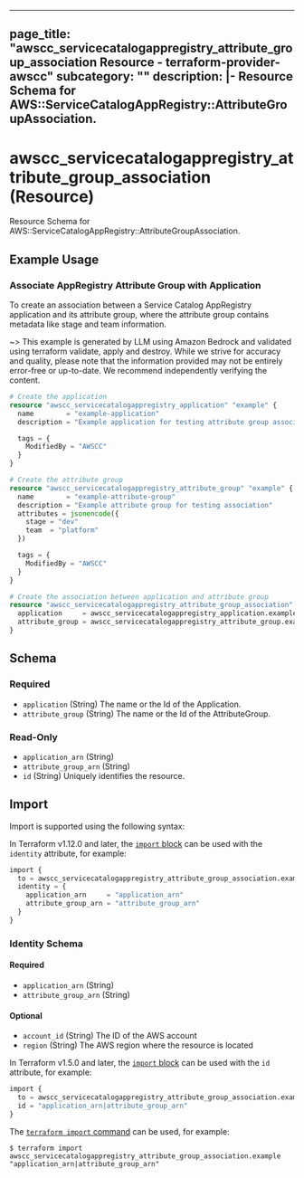 
---
page_title: "awscc_servicecatalogappregistry_attribute_group_association Resource - terraform-provider-awscc"
subcategory: ""
description: |-
  Resource Schema for AWS::ServiceCatalogAppRegistry::AttributeGroupAssociation.
---

# awscc_servicecatalogappregistry_attribute_group_association (Resource)

Resource Schema for AWS::ServiceCatalogAppRegistry::AttributeGroupAssociation.

## Example Usage

### Associate AppRegistry Attribute Group with Application

To create an association between a Service Catalog AppRegistry application and its attribute group, where the attribute group contains metadata like stage and team information.

~> This example is generated by LLM using Amazon Bedrock and validated using terraform validate, apply and destroy. While we strive for accuracy and quality, please note that the information provided may not be entirely error-free or up-to-date. We recommend independently verifying the content.

```terraform
# Create the application
resource "awscc_servicecatalogappregistry_application" "example" {
  name        = "example-application"
  description = "Example application for testing attribute group association"

  tags = {
    ModifiedBy = "AWSCC"
  }
}

# Create the attribute group
resource "awscc_servicecatalogappregistry_attribute_group" "example" {
  name        = "example-attribute-group"
  description = "Example attribute group for testing association"
  attributes = jsonencode({
    stage = "dev"
    team  = "platform"
  })

  tags = {
    ModifiedBy = "AWSCC"
  }
}

# Create the association between application and attribute group
resource "awscc_servicecatalogappregistry_attribute_group_association" "example" {
  application     = awscc_servicecatalogappregistry_application.example.id
  attribute_group = awscc_servicecatalogappregistry_attribute_group.example.id
}
```

<!-- schema generated by tfplugindocs -->
## Schema

### Required

- `application` (String) The name or the Id of the Application.
- `attribute_group` (String) The name or the Id of the AttributeGroup.

### Read-Only

- `application_arn` (String)
- `attribute_group_arn` (String)
- `id` (String) Uniquely identifies the resource.

## Import

Import is supported using the following syntax:

In Terraform v1.12.0 and later, the [`import` block](https://developer.hashicorp.com/terraform/language/import) can be used with the `identity` attribute, for example:

```terraform
import {
  to = awscc_servicecatalogappregistry_attribute_group_association.example
  identity = {
    application_arn     = "application_arn"
    attribute_group_arn = "attribute_group_arn"
  }
}
```

<!-- schema generated by tfplugindocs -->
### Identity Schema

#### Required

- `application_arn` (String)
- `attribute_group_arn` (String)

#### Optional

- `account_id` (String) The ID of the AWS account
- `region` (String) The AWS region where the resource is located

In Terraform v1.5.0 and later, the [`import` block](https://developer.hashicorp.com/terraform/language/import) can be used with the `id` attribute, for example:

```terraform
import {
  to = awscc_servicecatalogappregistry_attribute_group_association.example
  id = "application_arn|attribute_group_arn"
}
```

The [`terraform import` command](https://developer.hashicorp.com/terraform/cli/commands/import) can be used, for example:

```shell
$ terraform import awscc_servicecatalogappregistry_attribute_group_association.example "application_arn|attribute_group_arn"
```
